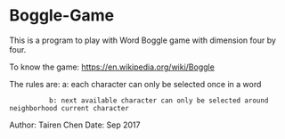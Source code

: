 # Boggle-Game

This is a program to play with Word Boggle game with dimension four by four.

To know the game: https://en.wikipedia.org/wiki/Boggle

The rules are: 
              a: each character can only be selected once in a word

              b: next available character can only be selected around neighborhood current character

Author: Tairen Chen    Date: Sep 2017
